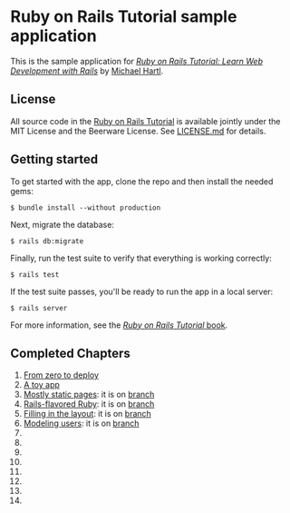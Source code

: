 # Ruby on Rails Tutorial sample application

This is the sample application for
[*Ruby on Rails Tutorial:
Learn Web Development with Rails*](http://www.railstutorial.org/)
by [Michael Hartl](http://www.michaelhartl.com/).

## License

All source code in the [Ruby on Rails Tutorial](http://railstutorial.org/)
is available jointly under the MIT License and the Beerware License. See
[LICENSE.md](LICENSE.md) for details.

## Getting started

To get started with the app, clone the repo and then install the needed gems:

```
$ bundle install --without production
```

Next, migrate the database:

```
$ rails db:migrate
```

Finally, run the test suite to verify that everything is working correctly:

```
$ rails test
```

If the test suite passes, you'll be ready to run the app in a local server:

```
$ rails server
```

For more information, see the
[*Ruby on Rails Tutorial* book](http://www.railstutorial.org/book).


## Completed Chapters

1. [From zero to deploy](https://www.railstutorial.org/book/beginning)
2. [A toy app](https://www.railstutorial.org/book/toy_app)
3. [Mostly static pages](https://www.railstutorial.org/book/static_pages): it is on [branch](/tree/static-pages)
4. [Rails-flavored Ruby](https://www.railstutorial.org/book/rails_flavored_ruby): it is on [branch](/tree/rails-flavored-ruby)
5. [Filling in the layout](https://www.railstutorial.org/book/filling_in_the_layout): it is on [branch](/tree/filling-in-layout)
6. [Modeling users](https://www.railstutorial.org/book/modeling_users): it is on [branch](/tree/modeling-users)
7. []()
8. []()
9. []()
10. []()
11. []()
12. []()
13. []()
14. []()
